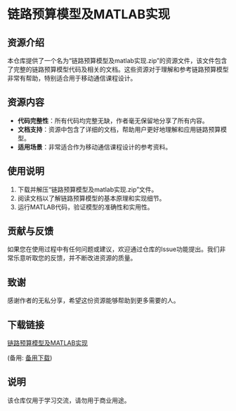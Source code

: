 # 链路预算模型及MATLAB实现

## 资源介绍

本仓库提供了一个名为“链路预算模型及matlab实现.zip”的资源文件，该文件包含了完整的链路预算模型代码及相关的文档。这些资源对于理解和参考链路预算模型非常有帮助，特别适合用于移动通信课程设计。

## 资源内容

- **代码完整性**：所有代码均完整无缺，作者毫无保留地分享了所有内容。
- **文档支持**：资源中包含了详细的文档，帮助用户更好地理解和应用链路预算模型。
- **适用场景**：非常适合作为移动通信课程设计的参考资料。

## 使用说明

1. 下载并解压“链路预算模型及matlab实现.zip”文件。
2. 阅读文档以了解链路预算模型的基本原理和实现细节。
3. 运行MATLAB代码，验证模型的准确性和实用性。

## 贡献与反馈

如果您在使用过程中有任何问题或建议，欢迎通过仓库的Issue功能提出。我们非常乐意听取您的反馈，并不断改进资源的质量。

## 致谢

感谢作者的无私分享，希望这份资源能够帮助到更多需要的人。

## 下载链接
[链路预算模型及MATLAB实现](https://pan.quark.cn/s/c1e7fdb3e4aa) 

(备用: [备用下载](https://pan.baidu.com/s/1apoVYcWHEnhUVSkbu8wgAg?pwd=1234))

## 说明

该仓库仅用于学习交流，请勿用于商业用途。

